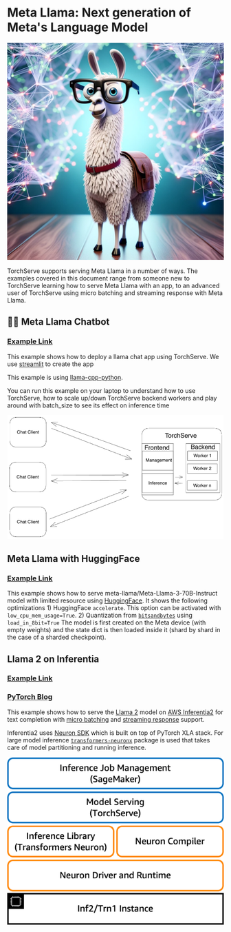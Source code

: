 # Meta Llama: Next generation of Meta's Language Model
![Llama](./images/llama.png)

TorchServe supports serving Meta Llama in a number of ways. The examples covered in this document range from someone new to TorchServe learning how to serve Meta Llama with an app, to an advanced user of TorchServe using micro batching and streaming response with Meta Llama.

## 🦙💬 Meta Llama Chatbot

### [Example Link](https://github.com/pytorch/serve/tree/master/examples/LLM/llama/chat_app)

This example shows how to deploy a llama chat app using TorchServe.
We use [streamlit](https://github.com/streamlit/streamlit) to create the app

This example is  using [llama-cpp-python](https://github.com/abetlen/llama-cpp-python).

You can run this example on your laptop to understand how to use TorchServe, how to scale up/down TorchServe backend workers and play around with batch_size to see its effect on inference time

![Chatbot Architecture](./chat_app/screenshots/architecture.png)

## Meta Llama with HuggingFace

### [Example Link](https://github.com/pytorch/serve/tree/master/examples/large_models/Huggingface_accelerate/llama)

This example shows how to serve meta-llama/Meta-Llama-3-70B-Instruct model with limited resource using [HuggingFace](https://huggingface.co/meta-llama/Meta-Llama-3-70B-Instruct). It shows the following optimizations
    1) HuggingFace `accelerate`. This option can be activated with `low_cpu_mem_usage=True`.
    2) Quantization from [`bitsandbytes`](https://github.com/TimDettmers/bitsandbytes)  using `load_in_8bit=True`
The model is first created on the Meta device (with empty weights) and the state dict is then loaded inside it (shard by shard in the case of a sharded checkpoint).

## Llama 2 on Inferentia

### [Example Link](https://github.com/pytorch/serve/tree/master/examples/large_models/inferentia2/llama2)

### [PyTorch Blog](https://pytorch.org/blog/high-performance-llama/)

This example shows how to serve the [Llama 2](https://huggingface.co/meta-llama) model on [AWS Inferentia2](https://aws.amazon.com/ec2/instance-types/inf2/) for text completion with [micro batching](https://github.com/pytorch/serve/tree/96450b9d0ab2a7290221f0e07aea5fda8a83efaf/examples/micro_batching) and [streaming response](https://github.com/pytorch/serve/blob/96450b9d0ab2a7290221f0e07aea5fda8a83efaf/docs/inference_api.md#curl-example-1) support.

Inferentia2 uses [Neuron SDK](https://aws.amazon.com/machine-learning/neuron/) which is built on top of PyTorch XLA stack. For large model inference [`transformers-neuronx`](https://github.com/aws-neuron/transformers-neuronx) package is used that takes care of model partitioning and running inference.

![Inferentia 2 Software Stack](./images/software_stack_inf2.jpg)
